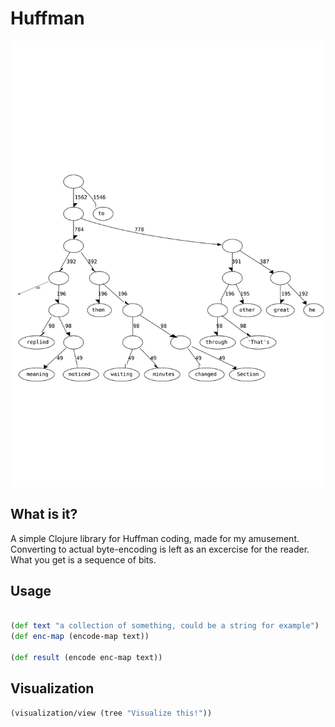 # Huffman

![Example tree](example.svg)


## What is it?
A simple Clojure library for Huffman coding, made for my amusement.  
Converting to actual byte-encoding is left as an excercise for the reader.  
What you get is a sequence of bits.


## Usage
```clojure

(def text "a collection of something, could be a string for example")
(def enc-map (encode-map text))

(def result (encode enc-map text))
```


## Visualization

```clojure
(visualization/view (tree "Visualize this!"))
```
